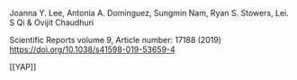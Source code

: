 Joanna Y. Lee, Antonia A. Dominguez, Sungmin Nam, Ryan S. Stowers, Lei. S Qi & Ovijit Chaudhuri 

Scientific Reports volume 9, Article number: 17188 (2019) 
https://doi.org/10.1038/s41598-019-53659-4

[[YAP]]